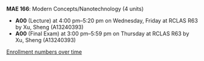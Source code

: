 **MAE 166**: Modern Concepts/Nanotechnology (4 units)

- **A00** (Lecture) at 4:00 pm–5:20 pm on Wednesday, Friday at RCLAS R63 by Xu, Sheng (A13240393)
- **A00** (Final Exam) at 3:00 pm–5:59 pm on Thursday at RCLAS R63 by Xu, Sheng (A13240393)

[Enrollment numbers over time](./MAE166.tsv)
